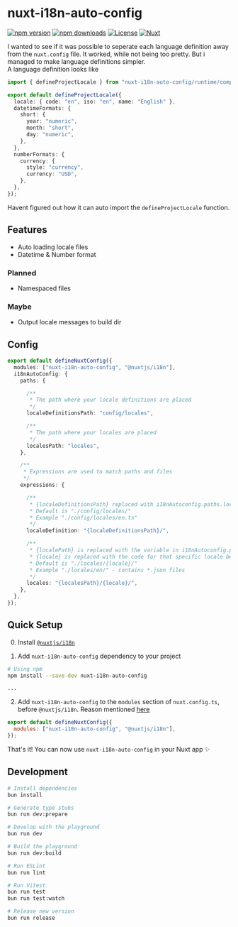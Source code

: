 <!--
Get your module up and running quickly.

Find and replace all on all files (CMD+SHIFT+F):
- Name: My Module
- Package name: nuxt-i18n-auto-config
- Description: My new Nuxt module
-->

# nuxt-i18n-auto-config

[![npm version][npm-version-src]][npm-version-href]
[![npm downloads][npm-downloads-src]][npm-downloads-href]
[![License][license-src]][license-href]
[![Nuxt][nuxt-src]][nuxt-href]

I wanted to see if it was possible to seperate each language definition away from the `nuxt.config` file. It worked, while not being too pretty. But i managed to make language definitions simpler. \
A language definition looks like

```ts
import { defineProjectLocale } from "nuxt-i18n-auto-config/runtime/composables";

export default defineProjectLocale({
  locale: { code: "en", iso: "en", name: "English" },
  datetimeFormats: {
    short: {
      year: "numeric",
      month: "short",
      day: "numeric",
    },
  },
  numberFormats: {
    currency: {
      style: "currency",
      currency: "USD",
    },
  },
});
```

Havent figured out how it can auto import the `defineProjectLocale` function.


<!-- - [✨ &nbsp;Release Notes](/CHANGELOG.md) -->
<!-- - [🏀 Online playground](https://stackblitz.com/github/your-org/nuxt-i18n-auto-config?file=playground%2Fapp.vue) -->
<!-- - [📖 &nbsp;Documentation](https://example.com) -->

## Features

<!-- Highlight some of the features your module provide here -->

- Auto loading locale files
- Datetime & Number format

### Planned

- Namespaced files

### Maybe

- Output locale messages to build dir

## Config

```ts
export default defineNuxtConfig({
  modules: ["nuxt-i18n-auto-config", "@nuxtjs/i18n"],
  i18nAutoConfig: {
    paths: {

      /**
       * The path where your locale definitions are placed
       */
      localeDefinitionsPath: "config/locales",

      /**
       * The path where your locales are placed
       */
      localesPath: "locales",
    },

    /**
     * Expressions are used to match paths and files
     */
    expressions: {

      /**
       * {localeDefinitionsPath} replaced with i18nAutoconfig.paths.localeDefinitionsPath
       * Default is "./config/locales/"
       * Example "./config/locales/en.ts"
       */
      localeDefinition: "{localeDefinitionsPath}/",

      /**
       * {localePath} is replaced with the variable in i18nAutoconfig.paths.localesPath
       * {locale} is replaced with the code for that specific locale be it "en" or "en-UK"
       * Default is "./locales/{locale}/"
       * Example "./locales/en/" - contains *.json files
       */
      locales: "{localesPath}/{locale}/",
    },
  },
});
```

## Quick Setup

0. Install [`@nuxtjs/i18n`](https://i18n.nuxtjs.org/getting-started/setup)

1. Add `nuxt-i18n-auto-config` dependency to your project

```bash
# Using npm
npm install --save-dev nuxt-i18n-auto-config

...
```

2. Add `nuxt-i18n-auto-config` to the `modules` section of `nuxt.config.ts`, before `@nuxtjs/i18n`. Reason mentioned [here](https://i18n.nuxtjs.org/guide/extend-messages)

```js
export default defineNuxtConfig({
  modules: ["nuxt-i18n-auto-config", "@nuxtjs/i18n"],
});
```

That's it! You can now use `nuxt-i18n-auto-config` in your Nuxt app ✨

## Development

```bash
# Install dependencies
bun install

# Generate type stubs
bun run dev:prepare

# Develop with the playground
bun run dev

# Build the playground
bun run dev:build

# Run ESLint
bun run lint

# Run Vitest
bun run test
bun run test:watch

# Release new version
bun run release
```

<!-- Badges -->

[npm-version-src]: https://img.shields.io/npm/v/nuxt-i18n-auto-config/latest.svg?style=flat&colorA=18181B&colorB=28CF8D
[npm-version-href]: https://npmjs.com/package/nuxt-i18n-auto-config
[npm-downloads-src]: https://img.shields.io/npm/dm/nuxt-i18n-auto-config.svg?style=flat&colorA=18181B&colorB=28CF8D
[npm-downloads-href]: https://npmjs.com/package/nuxt-i18n-auto-config
[license-src]: https://img.shields.io/npm/l/nuxt-i18n-auto-config.svg?style=flat&colorA=18181B&colorB=28CF8D
[license-href]: https://npmjs.com/package/nuxt-i18n-auto-config
[nuxt-src]: https://img.shields.io/badge/Nuxt-18181B?logo=nuxt.js
[nuxt-href]: https://nuxt.com
